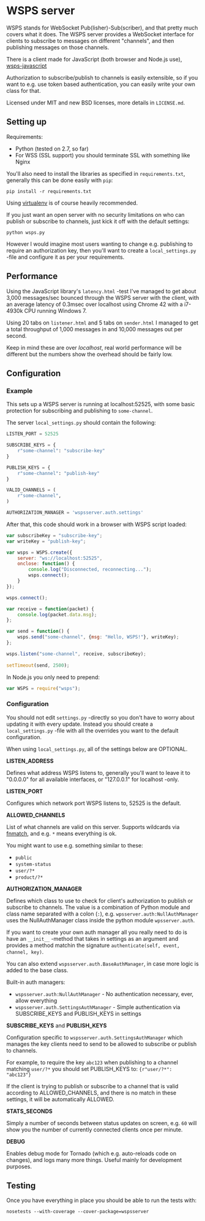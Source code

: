 # WSPS server

WSPS stands for WebSocket Pub(lisher)-Sub(scriber), and that pretty much covers what it does. The WSPS server provides a WebSocket interface for clients to subscribe to messages on different "channels", and then publishing messages on those channels.

There is a client made for JavaScript (both browser and Node.js use), [wsps-javascript](https://github.com/lietu/wsps-javascript)

Authorization to subscribe/publish to channels is easily extensible, so if you
want to e.g. use token based authentication, you can easily write your own 
class for that.

Licensed under MIT and new BSD licenses, more details in `LICENSE.md`.


## Setting up

Requirements:

 * Python (tested on 2.7, so far)
 * For WSS (SSL support) you should terminate SSL with something like Nginx

You'll also need to install the libraries as specified in `requirements.txt`, generally this can be done easily with `pip`:
```
pip install -r requirements.txt
```

Using [virtualenv](https://virtualenv.pypa.io/en/latest/) is of course heavily recommended.

If you just want an open server with no security limitations on who can publish or subscribe to channels, just kick it off with the default settings:
```
python wsps.py
```

However I would imagine most users wanting to change e.g. publishing to require an authorization key, then you'll want to create a `local_settings.py` -file and configure it as per your requirements.

## Performance

Using the JavaScript library's `latency.html` -test I've managed to get about 3,000 messages/sec bounced through the WSPS server with the client, with an average latency of 0.3msec over localhost using Chrome 42 with a i7-4930k CPU running Windows 7.

Using 20 tabs on `listener.html` and 5 tabs on `sender.html` I managed to get a total throughput of 1,000 messages in and 10,000 messages out per second.

Keep in mind these are over *localhost*, real world performance will be different but the numbers show the overhead should be fairly low.

## Configuration

### Example

This sets up a WSPS server is running at localhost:52525, with some basic protection for subscribing and publishing to `some-channel`.

The server `local_settings.py` should contain the following:

```python
LISTEN_PORT = 52525

SUBSCRIBE_KEYS = {
    r"some-channel": "subscribe-key"
}

PUBLISH_KEYS = {
    r"some-channel": "publish-key"
}

VALID_CHANNELS = (
    r"some-channel",
)

AUTHORIZATION_MANAGER = 'wspsserver.auth.settings'
```

After that, this code should work in a browser with WSPS script loaded:
```javascript
var subscribeKey = "subscribe-key";
var writeKey = "publish-key";

var wsps = WSPS.create({
    server: "ws://localhost:52525",
    onclose: function() {
        console.log("Disconnected, reconnecting...");
        wsps.connect();
    }
});

wsps.connect();

var receive = function(packet) {
    console.log(packet.data.msg);
};

var send = function() {
    wsps.send("some-channel", {msg: "Hello, WSPS!"}, writeKey);
};

wsps.listen("some-channel", receive, subscribeKey);
 
setTimeout(send, 2500);
```

In Node.js you only need to prepend:
```javascript
var WSPS = require("wsps");
```


### Configuration

You should not edit `settings.py` -directly so you don't have to worry about
updating it with every update. Instead you should create a `local_settings.py`
-file with all the overrides you want to the default configuration.

When using `local_settings.py`, all of the settings below are OPTIONAL.


**LISTEN_ADDRESS**

Defines what address WSPS listens to, generally you'll want to leave it to
"0.0.0.0" for all available interfaces, or "127.0.0.1" for localhost -only.


**LISTEN_PORT**

Configures which network port WSPS listens to, 52525 is the default.


**ALLOWED_CHANNELS**

List of what channels are valid on this server. Supports wildcards via
[fnmatch](https://docs.python.org/2/library/fnmatch.html), and e.g. `*` means
everything is ok.

You might want to use e.g. something similar to these:

 * `public`
 * `system-status`
 * `user/?*`
 * `product/?*`


**AUTHORIZATION_MANAGER**

Defines which class to use to check for client's authorization to publish or
subscribe to channels. The value is a combination of Python module and class
name separated with a colon (`:`), e.g. `wpsserver.auth:NullAuthManager` uses
the NullAuthManager class inside the python module `wpsserver.auth`.

If you want to create your own auth manager all you really need to do is have
an `__init__` -method that takes in settings as an argument and provides a
method matchin the signature `authenticate(self, event, channel, key)`.
 
You can also extend `wspsserver.auth.BaseAuthManager`, in case more logic is
added to the base class.

Built-in auth managers:

 * `wspsserver.auth:NullAuthManager` - No authentication necessary, ever,
    allow everything
 * `wspsserver.auth.SettingsAuthManager` - Simple authentication via
    SUBSCRIBE_KEYS and PUBLISH_KEYS in settings
    

**SUBSCRIBE_KEYS** and **PUBLISH_KEYS**

Configuration specific to `wspsserver.auth.SettingsAuthManager` which manages
the key clients need to send to be allowed to subscribe or publish to channels.

For example, to require the key `abc123` when publishing to a channel matching
`user/?*` you should set PUBLISH_KEYS to: `{r"user/?*": "abc123"}` 

If the client is trying to publish or subscribe to a channel that is valid
according to ALLOWED_CHANNELS, and there is no match in these settings, it
will be automatically ALLOWED.


**STATS_SECONDS**

Simply a number of seconds between status updates on screen, e.g. `60` will
show you the number of currently connected clients once per minute.


**DEBUG**

Enables debug mode for Tornado (which e.g. auto-reloads code on changes), and
logs many more things. Useful mainly for development purposes.


## Testing

Once you have everything in place you should be able to run the tests with:
```
nosetests --with-coverage --cover-package=wspsserver
```
